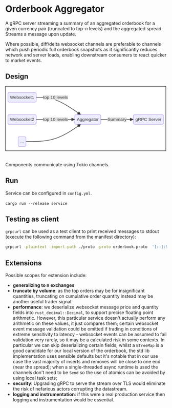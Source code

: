 # Orderbook Aggregator

A gRPC server streaming a summary of an aggregated orderbook for a given currency pair (truncated to top-*n* levels) and the aggregated spread. Streams a message upon update. 

Where possible, diff/delta websocket channels are preferable to channels which push periodic full orderbook snapshots as it significantly reduces network and server loads, enabling downstream consumers to react quicker to market events. 

## Design

<kbd><img src="https://github.com/CorinJG/orderbook_aggregator/blob/master/mermaid.png" alt="drawing" width="500" height="200"  style="border:1px solid black;"/></kbd>  &nbsp; 

Components communicate using Tokio channels.

 ## Run

Service can be configured in `config.yml`.

`cargo run --release service`

## Testing as client

`grpcurl` can be used as a test client to print received messages to stdout (execute the following command from the manifest directory): 

```bash
grpcurl -plaintext -import-path ./proto -proto orderbook.proto  '[::]:50051' orderbook.OrderbookAggregator/BookSummary
```
## Extensions

Possible scopes for extension include:
- **generalizing to n exchanges**
- **truncate by volume**: as the top orders may be for insignificant quantities, truncating on cumulative order quantity instead may be another useful trader signal.
- **performance**: we deserialize websocket message price and quantity fields into `rust_decimal::Decimal`, to support precise floating point arithmetic. However, this particular service doesn't actually perform any arithmetic on these values, it just compares them; certain websocket event message validation could be omitted if trading in conditions of extreme sensitivity to latency - websocket events can be assumed to fail validation very rarely, so it may be a calculated risk in some contexts. In particular we can skip deserializing certain fields; whilst a `BTreeMap` is a good candidate for our local version of the orderbook, the std lib implementation uses sensible defaults but it's notable that in our use case the vast majority of  inserts and removes will be close to one end (near the spread); when a single-threaded async runtime is used the channels don't need to be `Send` so the use of atomics can be avoided by using local task sets;
- **security**: Upgrading gRPC to serve the stream over TLS would eliminate the risk of nefarious actors corrupting the datastream.  
- **logging and instrumentation**: if this were a real production service then logging and instrumentation would be essential.